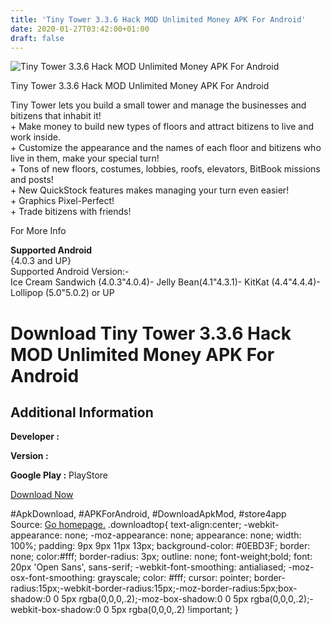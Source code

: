 ```yaml
---
title: 'Tiny Tower 3.3.6 Hack MOD Unlimited Money APK For Android'
date: 2020-01-27T03:42:00+01:00
draft: false
---
```


![Tiny Tower 3.3.6 Hack MOD Unlimited Money APK For Android](https://i0.wp.com/apkhome.net/wp-content/uploads/2016/10/Tiny-Tower-3.3.6.png "Tiny Tower 3.3.6 Hack MOD Unlimited Money APK For Android")

  

Tiny Tower 3.3.6 Hack MOD Unlimited Money APK For Android

Tiny Tower lets you build a small tower and manage the businesses and bitizens that inhabit it!  
\+ Make money to build new types of floors and attract bitizens to live and work inside.  
\+ Customize the appearance and the names of each floor and bitizens who live in them, make your special turn!  
\+ Tons of new floors, costumes, lobbies, roofs, elevators, BitBook missions and posts!  
\+ New QuickStock features makes managing your turn even easier!  
\+ Graphics Pixel-Perfect!  
\+ Trade bitizens with friends!

For More Info

**Supported Android**  
{4.0.3 and UP}  
Supported Android Version:-  
Ice Cream Sandwich (4.0.3"4.0.4)- Jelly Bean(4.1"4.3.1)- KitKat (4.4"4.4.4)- Lollipop (5.0"5.0.2) or UP

Download Tiny Tower 3.3.6 Hack MOD Unlimited Money APK For Android
==================================================================

Additional Information
----------------------

**Developer :**

**Version :**

**Google Play :** PlayStore

  

[Download Now](https://store4app.co/post/tiny-tower-3-3-6-hack-mod-unlimited-money-apk-for-android_1573671550)

  
#ApkDownload, #APKForAndroid, #DownloadApkMod, #store4app  
Source: [Go homepage.](https://store4app.co/post/tiny-tower-3-3-6-hack-mod-unlimited-money-apk-for-android_1573671550) .downloadtop{ text-align:center; -webkit-appearance: none; -moz-appearance: none; appearance: none; width: 100%; padding: 9px 9px 11px 13px; background-color: #0EBD3F; border: none; color:#fff; border-radius: 3px; outline: none; font-weight;bold; font: 20px 'Open Sans', sans-serif; -webkit-font-smoothing: antialiased; -moz-osx-font-smoothing: grayscale; color: #fff; cursor: pointer; border-radius:15px;-webkit-border-radius:15px;-moz-border-radius:5px;box-shadow:0 0 5px rgba(0,0,0,.2);-moz-box-shadow:0 0 5px rgba(0,0,0,.2);-webkit-box-shadow:0 0 5px rgba(0,0,0,.2) !important; }